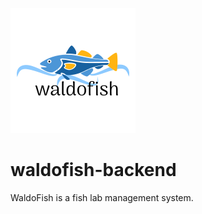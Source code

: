 ![alt text][logo]

[logo]: https://github.com/larissarodr/waldofish-backend/blob/master/src/main/resources/assets/logo.png "WaldoFish"

# waldofish-backend

WaldoFish is a fish lab management system.
